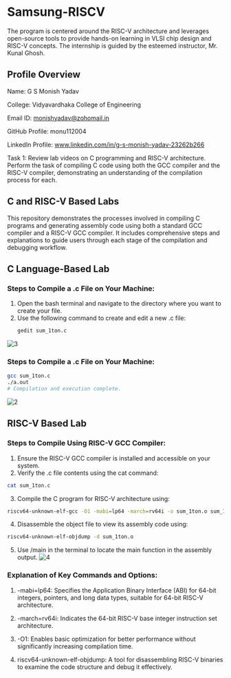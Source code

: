 # Samsung-RISCV
The program is centered around the RISC-V architecture and leverages open-source tools to provide hands-on learning in VLSI chip design and RISC-V concepts. The internship is guided by the esteemed instructor, Mr. Kunal Ghosh.

## Profile Overview

Name: G S Monish Yadav

College: Vidyavardhaka College of Engineering

Email ID: monishyadav@zohomail.in

GitHub Profile: monu112004

LinkedIn Profile: www.linkedin.com/in/g-s-monish-yadav-23262b266

Task 1: Review lab videos on C programming and RISC-V architecture. Perform the task of compiling C code using both the GCC compiler and the RISC-V compiler, demonstrating an understanding of the compilation process for each.

## C and RISC-V Based Labs

This repository demonstrates the processes involved in compiling C programs and generating assembly code using both a standard GCC compiler and a RISC-V GCC compiler. It includes comprehensive steps and explanations to guide users through each stage of the compilation and debugging workflow.

## C Language-Based Lab

### Steps to Compile a .c File on Your Machine:

1. Open the bash terminal and navigate to the directory where you want to create your file.
2. Use the following command to create and edit a new .c file:
   ```sh
   gedit sum_1ton.c
![3](https://github.com/user-attachments/assets/0e762cb5-cbdf-495e-aaec-0dea9aae3aa1)

### Steps to Compile a .c File on Your Machine:
 ```sh
 gcc sum_1ton.c
 ./a.out
 # Compilation and execution complete.
 ```
![2](https://github.com/user-attachments/assets/5712cf49-d372-467e-9ace-425a3741b7b4)
## RISC-V Based Lab

### Steps to Compile Using RISC-V GCC Compiler:
1. Ensure the RISC-V GCC compiler is installed and accessible on your system.
2. Verify the .c file contents using the cat command:
``` sh
cat sum_1ton.c
```
3. Compile the C program for RISC-V architecture using:
``` sh
riscv64-unknown-elf-gcc -O1 -mabi=lp64 -march=rv64i -o sum_1ton.o sum_1ton.c
```
4. Disassemble the object file to view its assembly code using:
``` sh
riscv64-unknown-elf-objdump -d sum_1ton.o
```
5. Use /main in the terminal to locate the main function in the assembly output.
![4](https://github.com/user-attachments/assets/abbb078b-bee3-452d-9e04-0f0d61ba42bf)
### Explanation of Key Commands and Options: 
1. -mabi=lp64: Specifies the Application Binary Interface (ABI) for 64-bit integers, pointers, and long data types, suitable for 64-bit RISC-V architecture.

2. -march=rv64i: Indicates the 64-bit RISC-V base integer instruction set architecture.

3. -O1: Enables basic optimization for better performance without significantly increasing compilation time.

4. riscv64-unknown-elf-objdump: A tool for disassembling RISC-V binaries to examine the code structure and debug it effectively.



